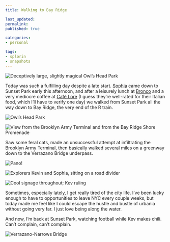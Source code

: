 ```yaml
---
title: Walking to Bay Ridge

last_updated: 
permalink: 
published: true

categories:
- personal

tags:
- splorin
- snapshots
---
```


![Deceptively large, slightly magical Owl’s Head Park](/assets/images/2013-10-20-bay-ridge-walk-2.jpg)

Today was such a fulfilling day despite a late start. [Sophia](http://twitter.com/SophiaRichter) came down to Sunset Park early this afternoon, and after a leisurely lunch at [Bronco](http://www.yelp.com/biz/tacos-el-bronco-brooklyn-2) and a very mediocre coffee at [Café Lore](http://www.yelp.com/biz/cafe-lore-brooklyn) (I guess they’re well-rated for their Italian food, which I’ll have to verify one day) we walked from Sunset Park all the way down to Bay Ridge, the very end of the R train.

![Owl’s Head Park](/assets/images/2013-10-20-bay-ridge-walk-1.jpg)

![View from the Brooklyn Army Terminal and from the Bay Ridge Shore Promenade](/assets/images/2013-10-20-bay-ridge-walk-3.jpg)

Saw some feral cats, made an unsuccessful attempt at infiltrating the Brooklyn Army Terminal, then basically walked several miles on a greenway down to the Verrazano Bridge underpass.

![Pano!](/assets/images/2013-10-20-bay-ridge-walk-7.jpg)

![Explorers Kevin and Sophia, sitting on a road divider](/assets/images/2013-10-20-bay-ridge-walk-8.jpg) 

![Cool signage throughout; Kev ruling](/assets/images/2013-10-20-bay-ridge-walk-6.jpg)

Sometimes, especially lately, I get really tired of the city life. I’ve been lucky enough to have to opportunities to leave NYC every couple weeks, but today made me feel like I could escape the hustle and bustle of urbania without going very far. I just love being along the water.

And now, I’m back at Sunset Park, watching football while Kev makes chili. Can’t complain, can’t complain.

![Verrazano-Narrows Bridge](/assets/images/2013-10-20-bay-ridge-walk-5.jpg)
